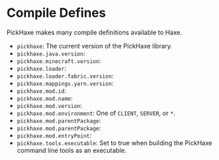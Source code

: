 # Compile Defines

PickHaxe makes many compile definitions available to Haxe.

- `pickhaxe`: The current version of the PickHaxe library.
- `pickhaxe.java.version`:
- `pickhaxe.minecraft.version`:
- `pickhaxe.loader`:
- `pickhaxe.loader.fabric.version`:
- `pickhaxe.mappings.yarn.version`:
- `pickhaxe.mod.id`:
- `pickhaxe.mod.name`:
- `pickhaxe.mod.version`:
- `pickhaxe.mod.environment`: One of `CLIENT`, `SERVER`, or `*`.
- `pickhaxe.mod.parentPackage`:
- `pickhaxe.mod.parentPackage`:
- `pickhaxe.mod.entryPoint`:
- `pickhaxe.tools.executable`: Set to true when building the PickHaxe command line tools as an executable.
